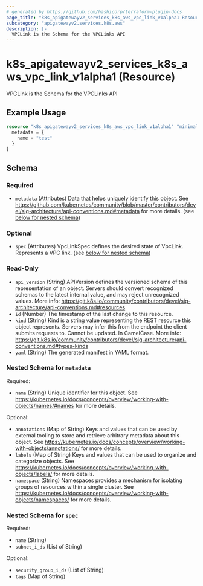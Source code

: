 ```yaml
---
# generated by https://github.com/hashicorp/terraform-plugin-docs
page_title: "k8s_apigatewayv2_services_k8s_aws_vpc_link_v1alpha1 Resource - terraform-provider-k8s"
subcategory: "apigatewayv2.services.k8s.aws"
description: |-
  VPCLink is the Schema for the VPCLinks API
---
```


# k8s_apigatewayv2_services_k8s_aws_vpc_link_v1alpha1 (Resource)

VPCLink is the Schema for the VPCLinks API

## Example Usage

```terraform
resource "k8s_apigatewayv2_services_k8s_aws_vpc_link_v1alpha1" "minimal" {
  metadata = {
    name = "test"
  }
}
```

<!-- schema generated by tfplugindocs -->
## Schema

### Required

- `metadata` (Attributes) Data that helps uniquely identify this object. See https://github.com/kubernetes/community/blob/master/contributors/devel/sig-architecture/api-conventions.md#metadata for more details. (see [below for nested schema](#nestedatt--metadata))

### Optional

- `spec` (Attributes) VpcLinkSpec defines the desired state of VpcLink.  Represents a VPC link. (see [below for nested schema](#nestedatt--spec))

### Read-Only

- `api_version` (String) APIVersion defines the versioned schema of this representation of an object. Servers should convert recognized schemas to the latest internal value, and may reject unrecognized values. More info: https://git.k8s.io/community/contributors/devel/sig-architecture/api-conventions.md#resources
- `id` (Number) The timestamp of the last change to this resource.
- `kind` (String) Kind is a string value representing the REST resource this object represents. Servers may infer this from the endpoint the client submits requests to. Cannot be updated. In CamelCase. More info: https://git.k8s.io/community/contributors/devel/sig-architecture/api-conventions.md#types-kinds
- `yaml` (String) The generated manifest in YAML format.

<a id="nestedatt--metadata"></a>
### Nested Schema for `metadata`

Required:

- `name` (String) Unique identifier for this object. See https://kubernetes.io/docs/concepts/overview/working-with-objects/names/#names for more details.

Optional:

- `annotations` (Map of String) Keys and values that can be used by external tooling to store and retrieve arbitrary metadata about this object. See https://kubernetes.io/docs/concepts/overview/working-with-objects/annotations/ for more details.
- `labels` (Map of String) Keys and values that can be used to organize and categorize objects. See https://kubernetes.io/docs/concepts/overview/working-with-objects/labels/ for more details.
- `namespace` (String) Namespaces provides a mechanism for isolating groups of resources within a single cluster. See https://kubernetes.io/docs/concepts/overview/working-with-objects/namespaces/ for more details.


<a id="nestedatt--spec"></a>
### Nested Schema for `spec`

Required:

- `name` (String)
- `subnet_i_ds` (List of String)

Optional:

- `security_group_i_ds` (List of String)
- `tags` (Map of String)



